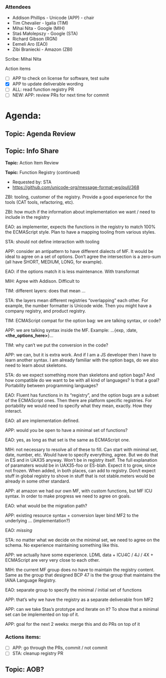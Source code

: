 ### Attendees

- Addison Phillips - Unicode (APP) - chair
- Tim Chevalier - Igalia (TIM)
- Mihai Nita - Google (MIH)
- Staś Małolepszy - Google (STA)
- Richard Gibson (RGN)
- Eemeli Aro (EAO)
- Zibi Braniecki - Amazon (ZBI)

Scribe: Mihai Nita

Action items

- [ ] APP to check on license for software, test suite
- [x] APP to update deliverable wording
- [ ] ALL: read function registry PR
- [ ] NEW: APP: review PRs for next time for commit

# Agenda:

## Topic: Agenda Review

## Topic: Info Share

**Topic:** Action Item Review

**Topic:** Function Registry (continued)

- Requested by: STA
- https://github.com/unicode-org/message-format-wg/pull/368

ZBI: tooling, customer of the registry. Provide a good experience for the tools (CAT tools, refactoring, etc).

ZBI: how much if the information about implementation we want / need to include in the registry

EAO: as implementer, expects the functions in the registry to match 100% the ECMAScript style. Plan to have a mapping tooling from various styles.

STA: should not define interaction with tooling

APP: consider an antipattern to have different dialects of MF. It would be ideal to agree on a set of options. Don’t agree the intersection is a zero-sum (all have SHORT, MEDIUM, LONG, for example).

EAO: if the options match it is less maintenance. With transformat

MIH: Agree with Addison. Difficult to

TIM: different layers: does that mean …

STA: the layers mean different registries “overlapping” each other. For example, the number formatter is Unicode wide. Then you might have a company registry, and product registry.

TIM: ECMAScript compat for the option bag: we are talking syntax, or code?

APP: we are talking syntax inside the MF. Example: …{exp, :date, **<the_options_here>**}...

TIM: why can’t we put the conversion in the code?

APP: we can, but it is extra work. And if I am a JS developer then I have to learn another syntax. I am already familiar with the option bags, do we also need to learn about skeletons.

STA: do we expect something more than skeletons and option bags?
And how compatible do we want to be with all kind of languages?
Is that a goal? Portability between programming languages?

EAO: Fluent has functions in its “registry”, and the option bugs are a subset of the ECMAScript ones. Then there are platform specific registries.
For portability we would need to specify what they mean, exactly. How they interact.

EAO: all are implementation defined.

APP: would you be open to have a minimal set of functions?

EAO: yes, as long as that set is the same as ECMAScript one.

MIH: not necessary to resolve all of these to fill. Can start with minimal set, date, number, etc. Would have to specify everything, agree. But we do that in ES and in UAX35 anyway. Won’t be in registry itself. The full explanation of paramaters would be in UAX35-foo or ES-blah. Expect it to grow, since not frozen. When added, in both places, can add to registry. Don/t expect stuff in global registry to shove in stuff that is not stable.meters would be already in some other standard.

APP: at amazon we had our own MF, with custom functions, but MF ICU syntax.
In order to make progress we need to agree on goals.

EAO: what would be the migration path?

APP: existing resource syntax + conversion layer
bind MF2 to the underlying … (implementation?)

EAO: _missing_

STA: no matter what we decide on the minimal set, we need to agree on the schema.
No experience maintaining something like this.

APP: we actually have some experience. LDML data + ICU4C / 4J / 4X + ECMAScript are very very close to each other.

MIH: the current MF group does no have to maintain the registry content. Same as the group that designed BCP 47 is the the group that maintains the IANA Language Registry.

EAO: separate group to specify the minimal / initial set of functions

APP: that’s why we have the registry as a separate deliverable from MF2

APP: can we take Stas’s prototype and iterate on it?
To show that a minimal set can be implemented on top of it.

APP: goal for the next 2 weeks: merge this and do PRs on top of it

### Actions items:

- [ ] APP: go through the PRs, commit / not commit
- [ ] STA: cleanup registry PR

## Topic: AOB?
